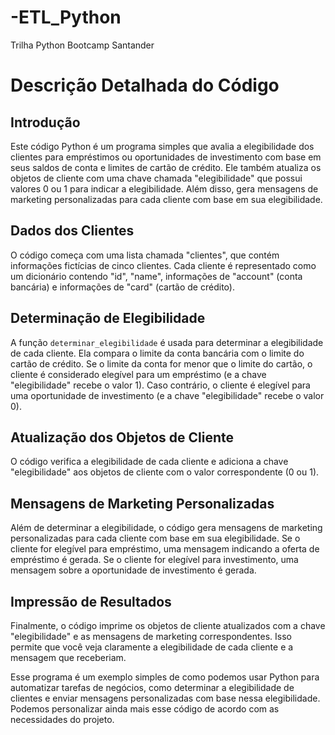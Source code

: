 # -ETL_Python
Trilha Python Bootcamp Santander

# Descrição Detalhada do Código

## Introdução
Este código Python é um programa simples que avalia a elegibilidade dos clientes para empréstimos ou oportunidades de investimento com base em seus saldos de conta e limites de cartão de crédito. Ele também atualiza os objetos de cliente com uma chave chamada "elegibilidade" que possui valores 0 ou 1 para indicar a elegibilidade. Além disso, gera mensagens de marketing personalizadas para cada cliente com base em sua elegibilidade.

## Dados dos Clientes
O código começa com uma lista chamada "clientes", que contém informações fictícias de cinco clientes. Cada cliente é representado como um dicionário contendo "id", "name", informações de "account" (conta bancária) e informações de "card" (cartão de crédito).

## Determinação de Elegibilidade
A função `determinar_elegibilidade` é usada para determinar a elegibilidade de cada cliente. Ela compara o limite da conta bancária com o limite do cartão de crédito. Se o limite da conta for menor que o limite do cartão, o cliente é considerado elegível para um empréstimo (e a chave "elegibilidade" recebe o valor 1). Caso contrário, o cliente é elegível para uma oportunidade de investimento (e a chave "elegibilidade" recebe o valor 0).

## Atualização dos Objetos de Cliente
O código verifica a elegibilidade de cada cliente e adiciona a chave "elegibilidade" aos objetos de cliente com o valor correspondente (0 ou 1).

## Mensagens de Marketing Personalizadas
Além de determinar a elegibilidade, o código gera mensagens de marketing personalizadas para cada cliente com base em sua elegibilidade. Se o cliente for elegível para empréstimo, uma mensagem indicando a oferta de empréstimo é gerada. Se o cliente for elegível para investimento, uma mensagem sobre a oportunidade de investimento é gerada.

## Impressão de Resultados
Finalmente, o código imprime os objetos de cliente atualizados com a chave "elegibilidade" e as mensagens de marketing correspondentes. Isso permite que você veja claramente a elegibilidade de cada cliente e a mensagem que receberiam.

Esse programa é um exemplo simples de como podemos usar Python para automatizar tarefas de negócios, como determinar a elegibilidade de clientes e enviar mensagens personalizadas com base nessa elegibilidade. Podemos personalizar ainda mais esse código de acordo com as necessidades do projeto.
